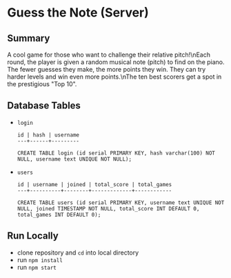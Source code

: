 # Guess the Note (Server)

## Summary

A cool game for those who want to challenge their relative pitch!\nEach round, the player is given a random musical note (pitch) to find on the piano. The fewer guesses they make, the more points they win. They can try harder levels and win even more points.\nThe ten best scorers get a spot in the prestigious \"Top 10\".

## Database Tables

- `login` 
    ```
    id | hash | username
    ---+------+---------
    
    CREATE TABLE login (id serial PRIMARY KEY, hash varchar(100) NOT NULL, username text UNIQUE NOT NULL);
    ```

- `users`
  ```
  id | username | joined | total_score | total_games
  ---+----------+--------+-------------+------------
  
  CREATE TABLE users (id serial PRIMARY KEY, username text UNIQUE NOT NULL, joined TIMESTAMP NOT NULL, total_score INT DEFAULT 0, total_games INT DEFAULT 0);
  ```

## Run Locally

- clone repository and `cd` into local directory
- run `npm install`
- run `npm start`
